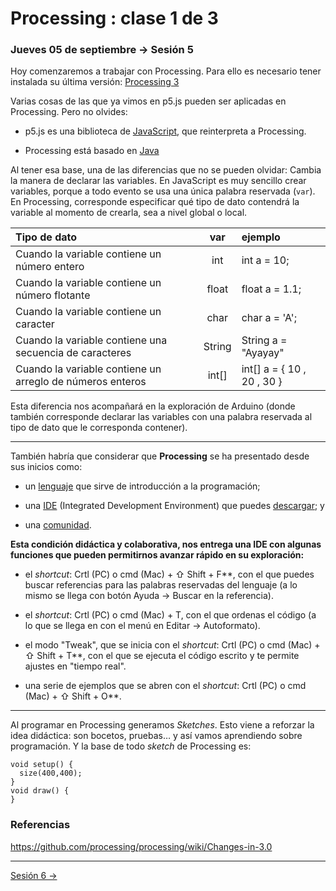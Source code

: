 # Processing : clase 1 de 3

### Jueves 05 de septiembre → Sesión 5

Hoy comenzaremos a trabajar con Processing. Para ello es necesario tener instalada su última versión: [Processing 3](https://processing.org/download/)

Varias cosas de las que ya vimos en p5.js pueden ser aplicadas en Processing. Pero no olvides: 

- p5.js es una biblioteca de [JavaScript](https://es.wikipedia.org/wiki/JavaScript), que reinterpreta a Processing.

- Processing está basado en [Java](https://es.wikipedia.org/wiki/Java_(lenguaje_de_programación))

Al tener esa base, una de las diferencias que no se pueden olvidar: Cambia la manera de declarar las variables. En JavaScript es muy sencillo crear variables, porque a todo evento se usa una única palabra reservada (`var`). En Processing, corresponde especificar qué tipo de dato contendrá la variable al momento de crearla, sea a nivel global o local. 

| Tipo de dato                                               | var    | ejemplo        | 
|:-----------------------------------------------------------|:------:|:---------------|
| Cuando la variable contiene un número entero               | int    | int a = 10;    |
| Cuando la variable contiene un número flotante             | float  | float a = 1.1; |
| Cuando la variable contiene un caracter                    | char   | char a = 'A';  |
| Cuando la variable contiene una secuencia de caracteres    | String | String a = "Ayayay" |
| Cuando la variable contiene un arreglo de números enteros  | int[]  | int[] a = { 10 , 20 , 30 }  |

Esta diferencia nos acompañará en la exploración de Arduino (donde también corresponde declarar las variables con una palabra reservada al tipo de dato que le corresponda contener).

- - - - - - - - - - - -  - -

También habría que considerar que **Processing** se ha presentado desde sus inicios como: 

- un [lenguaje](https://processing.org/reference/) que sirve de introducción a la programación; 

- una [IDE](https://processing.org/reference/environment/) (Integrated Development Environment) que puedes [descargar](https://processing.org/download/); y

- una [comunidad](https://processing.org/overview/).

**Esta condición didáctica y colaborativa, nos entrega una IDE con algunas funciones que pueden permitirnos avanzar rápido en su exploración:** 

- el *shortcut*: Crtl (PC) o cmd (Mac) + ⇧ Shift + F**, con el que puedes buscar referencias para las palabras reservadas del lenguaje (a lo mismo se llega con botón Ayuda → Buscar en la referencia). 

- el *shortcut*: Crtl (PC) o cmd (Mac) + T, con el que ordenas el código (a lo que se llega en con el menú en Editar →  Autoformato).

- el modo "Tweak", que se inicia con el *shortcut*: Crtl (PC) o cmd (Mac) + ⇧ Shift + T**, con el que se ejecuta el código escrito y te permite ajustes en "tiempo real". 

- una serie de ejemplos que se abren con el *shortcut*: Crtl (PC) o cmd (Mac) + ⇧ Shift + O**.

- - - - - - - - - - - -  - -

Al programar en Processing generamos *Sketches*. Esto viene a reforzar la idea didáctica: son bocetos, pruebas… y así vamos aprendiendo sobre programación. Y la base de todo *sketch* de Processing es: 

```
void setup() {
  size(400,400);
}
void draw() {
}
```

### Referencias

https://github.com/processing/processing/wiki/Changes-in-3.0


-------

[Sesión 6 →](https://github.com/profesorfaco/AUD5V0010-2019-2/tree/gh-pages/sesion-06)

